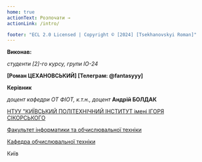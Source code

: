 ```yaml
---
home: true
actionText: Розпочати →
actionLink: /intro/

footer: "ECL 2.0 Licensed | Copyright © [2024] [Tsekhanovskyi Roman]"
---
```



**Виконав:** 

*студенти [2]-го курсу, групи IO-24* 

**[Роман ЦЕХАНОВСЬКИЙ] [Телеграм: @fantasyyy]**

**Керівник**

*доцент кафедри ОТ ФІОТ, к.т.н., доцент*<span padding-right:5em></span> **Андрій БОЛДАК** 

[НТУУ "КИЇВСЬКИЙ ПОЛІТЕХНІЧНИЙ ІНСТИТУТ імені ІГОРЯ СІКОРСЬКОГО](https://kpi.ua/)

[Факультет інформатики та обчислювальної техніки](https://fiot.kpi.ua/)

[Кафедра обчислювальної техніки](https://comsys.kpi.ua/)

Київ

